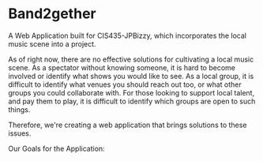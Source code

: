 # Band2gether

A Web Application built for CIS435-JPBizzy, which incorporates the local music scene into a project.

As of right now, there are no effective solutions for cultivating a local music scene. As a spectator without knowing someone, it is hard to become involved or identify what shows you would like to see. As a local group, it is difficult to identify what venues you should reach out too, or what other groups you could collaborate with. For those looking to support local talent, and pay them to play, it is difficult to identify which groups are open to such things.

Therefore, we're creating a web application that brings solutions to these issues.

Our Goals for the Application:
